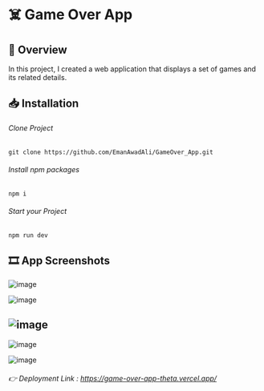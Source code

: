 # ☠️ Game Over App
## 📌 Overview
In this project, I created a web application that displays a set of games and its related details.

## 📥 Installation
###### Clone Project
```
git clone https://github.com/EmanAwadAli/GameOver_App.git
```
###### Install npm packages
```
npm i
```
###### Start your Project
```
npm run dev
```
## 🎞️ App Screenshots
![image](https://github.com/EmanAwadAli/GameOver_App/assets/54704537/3559863c-ddba-4c75-a8b4-79845c18960a)

![image](https://github.com/EmanAwadAli/GameOver_App/assets/54704537/695f7721-f293-43c1-8caf-76287323bde1)

![image](https://github.com/EmanAwadAli/GameOver_App/assets/54704537/361aa249-e32a-4337-9ef2-21b3f308ac94)
-
![image](https://github.com/EmanAwadAli/GameOver_App/assets/54704537/50a2cbc8-6996-4def-b749-c29994058615)

![image](https://github.com/EmanAwadAli/GameOver_App/assets/54704537/9ee863d4-3359-4695-85fb-2aba8c47edab)

###### 👉 Deployment Link : https://game-over-app-theta.vercel.app/
